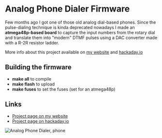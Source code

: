 # Analog Phone Dialer Firmware

Few months ago I got one of those old analog dial-based phones. Since the pulse-dialing technique is kinda deprecated nowadays
I made an __atmega48p-based board__ to capture the input numbers from the rotary dial and translate them into "modern" DTMF
pulses using a DAC converter made with a R-2R resistor ladder.

More info about this project available on [my website](http://albertgonzalez.coffee/projects/analog_phone_dialer/) and [hackaday.io](https://hackaday.io/project/186372-led-scroller-matrix-atmega48-based)

## Building the firmware

- __make all__ to compile
- __make flash__ to upload
- __make fuses__ to set the fuses (set for an atmega48p)

## Links

- [Project page on my website](http://albertgonzalez.coffee/projects/analog_phone_dialer/)
- [Project page on hackaday.io](https://hackaday.io/project/186372-led-scroller-matrix-atmega48-based)

![Analog Phone Dialer, phone](http://albertgonzalez.coffee/projects/analog_phone_dialer/img/phone_1.jpg)
